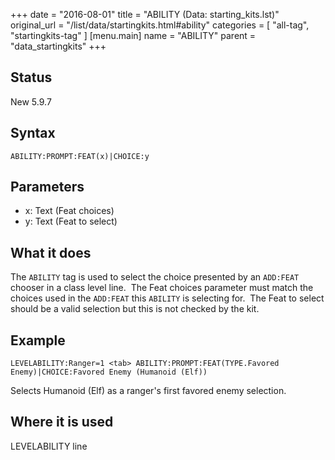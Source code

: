 +++
date = "2016-08-01"
title = "ABILITY (Data: starting_kits.lst)"
original_url = "/list/data/startingkits.html#ability"
categories = [ "all-tag", "startingkits-tag" ]
[menu.main]
    name = "ABILITY"
    parent = "data_startingkits"
+++

## Status

New 5.9.7

## Syntax

`ABILITY:PROMPT:FEAT(x)|CHOICE:y`

## Parameters

-   x: Text (Feat choices)
-   y: Text (Feat to select)



What it does
------------

The `ABILITY` tag is used to select the choice presented by an
`ADD:FEAT` chooser in a class level line.  The Feat choices parameter
must match the choices used in the `ADD:FEAT` this `ABILITY` is
selecting for.  The Feat to select should be a valid selection but this
is not checked by the kit.

Example
-------

`LEVELABILITY:Ranger=1 <tab> ABILITY:PROMPT:FEAT(TYPE.Favored Enemy)|CHOICE:Favored Enemy (Humanoid (Elf))`

Selects Humanoid (Elf) as a ranger's first favored enemy selection.

Where it is used
----------------

LEVELABILITY line

